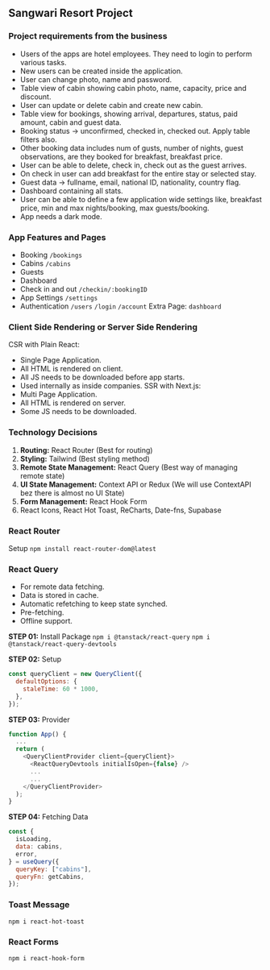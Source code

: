 ## Sangwari Resort Project

### Project requirements from the business

- Users of the apps are hotel employees. They need to login to perform various tasks.
- New users can be created inside the application.
- User can change photo, name and password.
- Table view of cabin showing cabin photo, name, capacity, price and discount.
- User can update or delete cabin and create new cabin.
- Table view for bookings, showing arrival, departures, status, paid amount, cabin and guest data.
- Booking status -> unconfirmed, checked in, checked out. Apply table filters also.
- Other booking data includes num of gusts, number of nights, guest observations, are they booked for breakfast, breakfast price.
- User can be able to delete, check in, check out as the guest arrives.
- On check in user can add breakfast for the entire stay or selected stay.
- Guest data -> fullname, email, national ID, nationality, country flag.
- Dashboard containing all stats.
- User can be able to define a few application wide settings like, breakfast price, min and max nights/booking, max guests/booking.
- App needs a dark mode.

### App Features and Pages

- Booking `/bookings`
- Cabins `/cabins`
- Guests
- Dashboard
- Check in and out `/checkin/:bookingID`
- App Settings `/settings`
- Authentication `/users` `/login` `/account`
  Extra Page: `dashboard`

### Client Side Rendering or Server Side Rendering

CSR with Plain React:

- Single Page Application.
- All HTML is rendered on client.
- All JS needs to be downloaded before app starts.
- Used internally as inside companies.
  SSR with Next.js:
- Multi Page Application.
- All HTML is rendered on server.
- Some JS needs to be downloaded.

### Technology Decisions

1. **Routing:** React Router (Best for routing)
2. **Styling:** Tailwind (Best styling method)
3. **Remote State Management:** React Query (Best way of managing remote state)
4. **UI State Management:** Context API or Redux (We will use ContextAPI bez there is almost no UI State)
5. **Form Management:** React Hook Form
6. React Icons, React Hot Toast, ReCharts, Date-fns, Supabase

### React Router

Setup `npm install react-router-dom@latest`

### React Query

- For remote data fetching.
- Data is stored in cache.
- Automatic refetching to keep state synched.
- Pre-fetching.
- Offline support.

**STEP 01:** Install Package
`npm i @tanstack/react-query`
`npm i @tanstack/react-query-devtools`

**STEP 02:** Setup

```js
const queryClient = new QueryClient({
  defaultOptions: {
    staleTime: 60 * 1000,
  },
});
```

**STEP 03:** Provider

```js
function App() {
  ...
  return (
    <QueryClientProvider client={queryClient}>
      <ReactQueryDevtools initialIsOpen={false} />
      ...
      ...
    </QueryClientProvider>
  );
}
```

**STEP 04:** Fetching Data

```js
const {
  isLoading,
  data: cabins,
  error,
} = useQuery({
  queryKey: ["cabins"],
  queryFn: getCabins,
});
```

### Toast Message

`npm i react-hot-toast`

### React Forms

`npm i react-hook-form`
